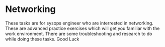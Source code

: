 # Networking
These tasks are for sysops engineer who are interrested in networking.
These are advanced practice exercises which will get you familiar with the work environment.
There are some troubleshooting and research to do while doing these tasks.
Good Luck
